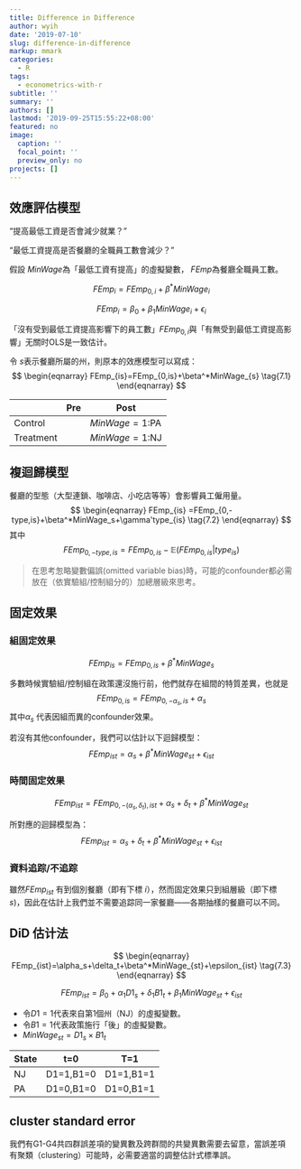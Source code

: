 ```yaml
---
title: Difference in Difference
author: wyih
date: '2019-07-10'
slug: difference-in-difference
markup: mmark
categories:
  - R
tags:
  - econometrics-with-r
subtitle: ''
summary: ''
authors: []
lastmod: '2019-09-25T15:55:22+08:00'
featured: no
image:
  caption: ''
  focal_point: ''
  preview_only: no
projects: []
---
```

## 效應評估模型

“提高最低工資是否會減少就業？”

“最低工資提高是否餐廳的全職員工數會減少？”

假設 $MinWage$為「最低工資有提高」的虛擬變數， $FEmp$為餐廳全職員工數。

$$
FEmp_i=FEmp_{0,i}+\beta^*MinWage_i
$$

$$
FEmp_i=\beta_0+\beta_1 MinWage_i+\epsilon_i
$$

「沒有受到最低工資提高影響下的員工數」$FEmp_{0,i}$與「有無受到最低工資提高影響」无關时OLS是一致估计。

令 $s$表示餐廳所屬的州，則原本的效應模型可以寫成：
$$
\begin{eqnarray}
FEmp_{is}=FEmp_{0,is}+\beta^*MinWage_{s}
\tag{7.1}
\end{eqnarray}
$$

|           | Pre  | Post           |
| --------- | ---- | -------------- |
| Control   |      | $MinWage=1$:PA |
| Treatment |      | $MinWage=1$:NJ |

## 複迴歸模型

餐廳的型態（大型連鎖、咖啡店、小吃店等等）會影響員工僱用量。
$$
\begin{eqnarray}
FEmp_{is} =FEmp_{0,-type,is}+\beta^*MinWage_s+\gamma'type_{is}
\tag{7.2}
\end{eqnarray}
$$
其中
$$
FEmp_{0,-type,is}=FEmp_{0,is}-\mathbb{E}(FEmp_{0,is}|type_{is})
$$

> 在思考怱略變數偏誤(omitted variable bias)時，可能的confounder都必需放在（依實驗組/控制組分的）加總層級來思考。

## 固定效果

### 組固定效果


$$
FEmp_{is}=FEmp_{0,is}+\beta^*MinWage_{s}
$$

多數時候實驗組/控制組在政策還沒施行前，他們就存在組間的特質差異，也就是
$$
FEmp_{0,is}=FEmp_{0,-\alpha_s,is}+\alpha_s
$$
其中$\alpha_s$ 代表因組而異的confounder效果。

若沒有其他confounder，我們可以估計以下迴歸模型：
$$
FEmp_{ist}=\alpha_s+\beta^* MinWage_{st}+\epsilon_{ist}
$$

### 時間固定效果

$$
FEmp_{ist}=FEmp_{0,-(\alpha_s,\delta_t),ist}+\alpha_s+\delta_t+\beta^*MinWage_{st}
$$

所對應的迴歸模型為：
$$
FEmp_{ist}=\alpha_s+\delta_t+\beta^* MinWage_{st}+\epsilon_{ist}
$$

### 資料追踪/不追踪

雖然$FEmp_{ist}$ 有到個別餐廳（即有下標 $i$），然而固定效果只到組層級（即下標 $s$)，因此在估計上我們並不需要追踪同一家餐廳——各期抽樣的餐廳可以不同。

## DiD 估计法

$$
\begin{eqnarray}
FEmp_{ist}=\alpha_s+\delta_t+\beta^*MinWage_{st}+\epsilon_{ist}
\tag{7.3}
\end{eqnarray}
$$

$$
FEmp_{ist}=\beta_0+\alpha_1D1_s+\delta_1B1_t+\beta_1MinWage_{st}+\epsilon_{ist}
$$

* 令$D1=1$代表來自第1個州（NJ）的虛擬變數。
* 令$B1 = 1$代表政策施行「後」的虛擬變數。
* $MinWage_{st}=D1_s\times B1_t$

| State | t=0       | T=1       |
| ----- | --------- | --------- |
| NJ    | D1=1,B1=0 | D1=1,B1=1 |
| PA    | D1=0,B1=0 | D1=0,B1=1 |

## cluster standard error

我們有G1-G4共四群誤差項的變異數及跨群間的共變異數需要去留意，當誤差項有聚類（clustering）可能時，必需要適當的調整估計式標準誤。